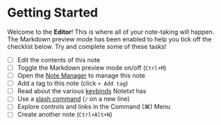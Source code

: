 # Getting Started

Welcome to the **Editor**! This is where all of your note-taking will happen. The Markdown preview mode has been enabled to help you tick off the checklist below. Try and complete some of these tasks!

- [ ] Edit the contents of this note
- [ ] Toggle the Markdown preview mode on/off (`Ctrl+M`)
- [ ] Open the [Note Manager] to manage this note
- [ ] Add a tag to this note (click `+ Add tag`)
- [ ] Read about the various [keybinds] Notetxt has
- [ ] Use a [slash command][slash] (`/` on a new line)
- [ ] Explore controls and links in the Command (⌘) Menu
- [ ] Create another note (`Ctrl+Alt+N`)

[Note Manager]: ?manager=open
[keybinds]: https://docs.notetxt.xyz/main/keybinds
[slash]: https://docs.notetxt.xyz/main/slash-commands